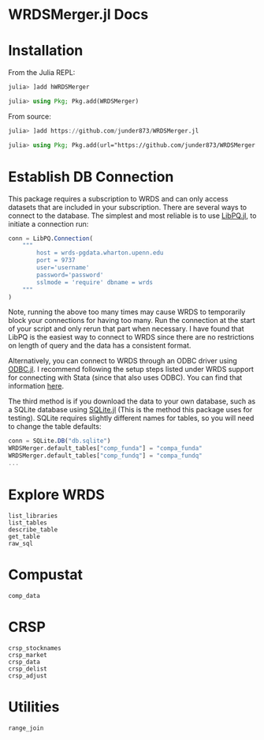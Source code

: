 # WRDSMerger.jl Docs

# Installation
From the Julia REPL:
```julia
julia> ]add hWRDSMerger
```

```julia
julia> using Pkg; Pkg.add(WRDSMerger)
```

From source:
```julia
julia> ]add https://github.com/junder873/WRDSMerger.jl
```

```julia
julia> using Pkg; Pkg.add(url="https://github.com/junder873/WRDSMerger.jl")
```

# Establish DB Connection
This package requires a subscription to WRDS and can only access datasets that are included in your subscription. There are several ways to connect to the database. The simplest and most reliable is to use [LibPQ.jl](https://github.com/invenia/LibPQ.jl), to initiate a connection run:

```julia
conn = LibPQ.Connection(
    """
        host = wrds-pgdata.wharton.upenn.edu 
        port = 9737
        user='username' 
        password='password'
        sslmode = 'require' dbname = wrds
    """
)
```

Note, running the above too many times may cause WRDS to temporarily block your connections for having too many. Run the connection at the start of your script and only rerun that part when necessary. I have found that LibPQ is the easiest way to connect to WRDS since there are no restrictions on length of query and the data has a consistent format.

Alternatively, you can connect to WRDS through an ODBC driver using [ODBC.jl](https://github.com/JuliaDatabases/ODBC.jl). I recommend following the setup steps listed under WRDS support for connecting with Stata (since that also uses ODBC). You can find that information [here](https://wrds-www.wharton.upenn.edu/pages/support/programming-wrds/programming-stata/stata-from-your-computer/).

The third method is if you download the data to your own database, such as a SQLite database using [SQLite.jl](https://github.com/JuliaDatabases/SQLite.jl) (This is the method this package uses for testing). SQLite requires slightly different names for tables, so you will need to change the table defaults:

```julia
conn = SQLite.DB("db.sqlite")
WRDSMerger.default_tables["comp_funda"] = "compa_funda"
WRDSMerger.default_tables["comp_fundq"] = "compa_fundq"
...
```

# Explore WRDS
```@docs
list_libraries
list_tables
describe_table
get_table
raw_sql
```


# Compustat
```@docs
comp_data
```

# CRSP
```@docs
crsp_stocknames
crsp_market
crsp_data
crsp_delist
crsp_adjust
```

# Utilities
```@docs
range_join
```
